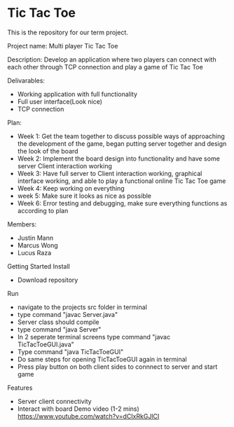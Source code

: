 # Tic Tac Toe
This is the repository for our term project.


Project name: Multi player Tic Tac Toe

Description: Develop an application where two players can connect with each other through TCP connection and play a game of Tic Tac Toe

Delivarables:

- Working application with full functionality
- Full user interface(Look nice)
- TCP connection

Plan: 

- Week 1: Get the team together to discuss possible ways of approaching the development of the game, began putting server together and design the look of the board
- Week 2: Implement the board design into functionality and have some server Client interaction working 
- Week 3: Have full server to Client interaction working, graphical interface working, and able to play a functional online Tic Tac Toe game
- Week 4: Keep working on everything
- week 5: Make sure it looks as nice as possible
- Week 6: Error testing and debugging, make sure everything functions as according to plan

Members:
- Justin Mann
- Marcus Wong
- Lucus Raza

Getting Started
Install
- Download repository

Run
- navigate to the projects src folder in terminal
- type command "javac Server.java"
- Server class should compile
- type command "java Server"
- In 2 seperate terminal screens type command "javac TicTacToeGUI.java"
- Type command "java TicTacToeGUI"
- Do same steps for opening TicTacToeGUI again in terminal
- Press play button on both client sides to connnect to server and start game

Features
- Server client connectivity
- Interact with board
Demo video (1-2 mins)
https://www.youtube.com/watch?v=dCIxRkGJlCI
